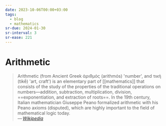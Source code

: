 ```yaml
---
date: 2023-10-06T00:00+03:00
tags:
  - blog
  - mathematics
sr-due: 2024-01-30
sr-interval: 3
sr-ease: 221
---
```


# Arithmetic

> Arithmetic (from Ancient Greek ἀριθμός (arithmós) 'number', and τική (tikḗ)
> 'art, craft') is an elementary part of [[mathematics]] that consists of the
> study of the properties of the traditional operations on
> numbers—addition, subtraction, multiplication, division,
> ==exponentiation, and extraction of roots==. In the 19th century, Italian
> mathematician Giuseppe Peano formalized arithmetic with his Peano axioms
> (disputed), which are highly important to the field of mathematical logic
> today.\
— <cite>[Wikipedia](https://en.wikipedia.org/wiki/Arithmetic)</cite>
